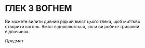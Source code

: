 ﻿# ГЛЕК З ВОГНЕМ

Ви можете вилити дивний рідкий вміст цього глека, щоб миттєво створити вогонь. Вміст відновлюється, коли ви робите тривалий відпочинок.

*Предмет*